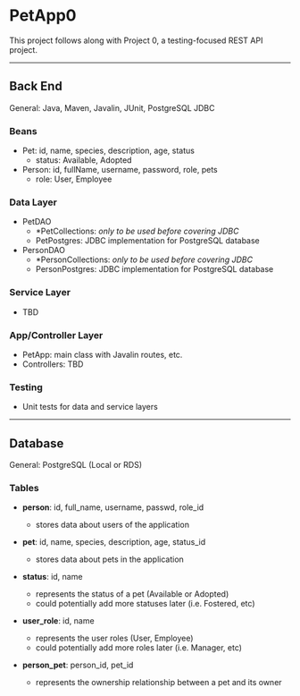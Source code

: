 # PetApp0
This project follows along with Project 0, a testing-focused REST API project.

---

## **Back End**

General: Java, Maven, Javalin, JUnit, PostgreSQL JDBC

### **Beans**

- Pet: id, name, species, description, age, status
    - status: Available, Adopted
- Person: id, fullName, username, password, role, pets
    - role: User, Employee

### **Data Layer**

- PetDAO
    - *PetCollections: *only to be used before covering JDBC*
    - PetPostgres: JDBC implementation for PostgreSQL database
- PersonDAO
    - *PersonCollections: *only to be used before covering JDBC*
    - PersonPostgres: JDBC implementation for PostgreSQL database

### **Service Layer**

- TBD

### **App/Controller Layer**

- PetApp: main class with Javalin routes, etc.
- Controllers: TBD

### **Testing**

- Unit tests for data and service layers

---

## **Database**

General: PostgreSQL (Local or RDS)

### **Tables**

- **person**: id, full_name, username, passwd, role_id
    - stores data about users of the application

- **pet**: id, name, species, description, age, status_id
    - stores data about pets in the application

- **status**: id, name
    - represents the status of a pet (Available or Adopted)
    - could potentially add more statuses later (i.e. Fostered, etc)

- **user_role**: id, name
    - represents the user roles (User, Employee)
    - could potentially add more roles later (i.e. Manager, etc)

- **person_pet**: person_id, pet_id
    - represents the ownership relationship between a pet and its owner